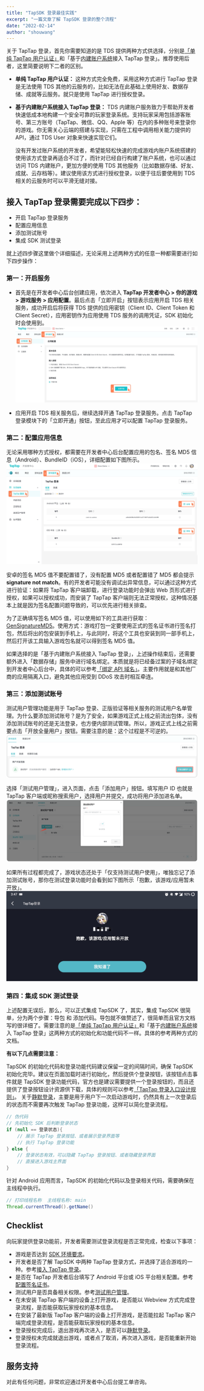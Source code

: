 ```yaml
---
title: "TapSDK 登录最佳实践"
excerpt: "一篇文章了解 TapSDK 登录的整个流程"
date: "2022-02-14"
author: "shouwang"
---
```


关于 TapTap 登录，首先你需要知道的是 TDS 提供两种方式供选择，分别是[「单纯 TapTap 用户认证」](https://developer.taptap.com/docs/sdk/taptap-login/guide/tap-login/)和「基于[内建账户系统](https://developer.taptap.com/docs/sdk/authentication/features/)接入 TapTap 登录」。推荐使用后者，这里简要说明下二者的区别。

* **单纯 TapTap 用户认证：**
    这种方式完全免费，采用这种方式进行 TapTap 登录是无法使用 TDS 其他的云服务的，比如无法在此基础上使用好友、数据存储、成就等云服务。就只是使用 TapTap 进行授权登录。

* **基于内建账户系统接入 TapTap 登录：**
    TDS 内建账户服务致力于帮助开发者快速低成本地构建一个安全可靠的玩家登录系统。支持玩家采用包括游客账号、第三方账号（TapTap、微信、QQ、Apple 等）在内的多种账号来登录你的游戏。你无需关心云端的搭建与实现，只需在工程中调用相关能力提供的 API，通过 TDS User 对象来快速实现它们。

    没有开发过账户系统的开发者，希望能轻松快速的完成游戏内账户系统搭建的使用该方式登录再适合不过了，而针对已经自行构建了账户系统，也可以通过访问 TDS 内建账户，更加方便的使用 TDS 其他服务（比如数据存储、好友、成就、云存档等）。建议使用该方式进行授权登录，以便于往后要使用到 TDS 相关的云服务时可以平滑无缝对接。   

## 接入 TapTap 登录需要完成以下四步：

- 开启 TapTap 登录服务
- 配置应用信息
- 添加测试账号
- 集成 SDK 测试登录

就上述四步骤这里做个详细描述，无论采用上述两种方式的任意一种都需要进行如下四步操作：

### 第一：开启服务

* 首先是在开发者中心后台创建应用，依次进入 **TapTap 开发者中心 > 你的游戏 > 游戏服务 > 应用配置**。最后点击「立即开启」按钮表示应用开启 TDS 相关服务，成功开启后将获得 TDS 提供的应用密钥（Client ID、Client Token 和 Client Secret），应用密钥作为应用使用 TDS 服务的调用凭证，SDK 初始化时会使用到。
![](/post-images/tap_login_00.jpg)

* 应用开启 TDS 相关服务后，继续选择开通 TapTap 登录服务。点击 TapTap 登录模块下的「立即开通」按钮，至此应用才可以配置 TapTap 登录服务。


### 第二：配置应用信息

无论采用哪种方式授权，都需要在开发者中心后台配置应用的包名、签名 MD5 信息（Android）、BundleID（iOS），详细配置如下图所示。
![](/post-images/tap_login_01.jpg)

安卓的签名 MD5 值不要配置错了，没有配置 MD5 或者配置错了 MD5 都会提示 **signature not match**。有的开发者可能没有调试出异常信息，可以通过这种方式进行验证：如果将 TapTap 客户端卸载，进行登录功能时会弹出 Web 页形式进行授权，如果可以授权成功，而安装了 TapTap 客户端则无法正常授权，这种情况基本上就是因为签名配置问题导致的，可以优先进行相关排查。

为了正确填写签名 MD5 值，可以使用如下的工具进行获取：[GenSignatureMD5](/tools/get-signature-md5.apk)。使用方式：游戏打包一定要使用正式的签名证书进行签名打包，然后将出的包安装到手机上，与此同时，将这个工具也安装到同一部手机上，然后打开该工具输入游戏包名就可以得到签名 MD5 值。

如果选择的是「基于内建账户系统接入 TapTap 登录」，上述操作结束后，还需要额外进入「数据存储」服务中进行域名绑定。本质就是将已经备过案的子域名绑定到开发者中心后台中，具体的可以参考[「绑定 API 域名」](https://developer.taptap.com/docs/sdk/start/get-ready/#%E5%9F%9F%E5%90%8D%E7%BB%91%E5%AE%9A)。主要作用就是和其他厂商的应用隔离入口，避免其他应用受到 DDoS 攻击时相互牵连。

### 第三：添加测试账号
测试用户管理功能是用于 TapTap 登录、正版验证等相关服务的测试用户名单管理。为什么要添加测试账号？是为了安全，如果游戏正式上线之前流出包体，没有添加测试账号的还是无法登录，也方便内部测试管理。所以，游戏正式上线之前需要点击「开放全量用户」按钮。需要注意的是：这个过程是不可逆的。
![](/post-images/tap_login_02.png)

选择「测试用户管理」，进入页面，点击「添加用户」按钮。填写用户 ID 也就是 TapTap 客户端或昵称搜索用户，选择用户并提交，成功将用户添加进名单。
![](/post-images/tap_login_03.png)

如果所有过程都完成了，游戏状态还处于「仅支持测试用户使用」，唯独忘记了添加测试账号，那你在测试登录功能时会看到如下图所示「抱歉，该游戏/应用暂未开放」。
![](/post-images/tap_login_04.jpg)


### 第四：集成 SDK 测试登录
上述配置无误后，那么，可以正式集成 TapSDK 了，其实，集成 TapSDK 很简单，分为两个步骤：导包 和 添加代码。导包就不做赘述了，很简单而且官方文档写的很详细了。需要注意的是[「单纯 TapTap 用户认证」](https://developer.taptap.com/docs/sdk/taptap-login/guide/tap-login/)和「基于[内建账户系统](https://developer.taptap.com/docs/sdk/authentication/features/)接入 TapTap 登录」这两种方式的初始化和功能代码不一样。具体的参考两种方式的文档。

**有以下几点需要注意：**

TapSDK 的初始化代码和登录功能代码建议保留一定的间隔时间，确保 TapSDK 初始化完毕。建议在页面加载时进行初始化，然后提供个登录按钮，该按钮点击事件就是 TapSDK 登录功能代码，官方也是建议需要提供一个登录按钮的，而且还提供了登录按钮设计资源供下载，具体的规则可以参考[「TapTap 登录入口设计规则」](https://developer.taptap.com/docs/design/)。
关于[静默登录](https://developer.taptap.com/docs/sdk/taptap-login/features/#%E5%AE%9E%E7%8E%B0%E9%9D%99%E9%BB%98%E7%99%BB%E5%BD%95)，主要是用于用户下一次启动游戏时，仍然具有上一次登录后的状态而不需要再次触发 TapTap 登录功能，这样可以简化登录流程。

```java
// 伪代码
// 先初始化 SDK 后判断登录状态
if (null == 登录状态){
    // 展示 TapTap 登录按钮、或者展示登录界面等
    // 执行 TapTap 登录功能
} else {
    // 登录状态有效，可以隐藏 TapTap 登录按钮、或者隐藏登录界面
    // 直接进入游戏主界面
}
```

针对 Android 应用而言，TapSDK 的初始化代码以及登录相关代码，需要确保在主线程中执行。

```java
// 打印线程名称  主线程名称: main
Thread.currentThread().getName()
```

## Checklist​
向玩家提供登录功能前，开发者需要测试登录流程是否正常完成，检查以下事项：

* 游戏是否达到 [SDK 环境要求](https://developer.taptap.com/docs/sdk/start/quickstart/#%E7%8E%AF%E5%A2%83%E8%A6%81%E6%B1%82)。
* 开发者是否了解 TapSDK 中两种 TapTap 登录方式，并选择了适合游戏的一种。参考[接入 TapTap 登录](https://developer.taptap.com/docs/sdk/taptap-login/guide/start/)。
* 是否在 TapTap 开发者后台填写了 Android 平台或 iOS 平台相关配置。参考[配置签名证书](https://developer.taptap.com/docs/sdk/start/quickstart/#%E9%85%8D%E7%BD%AE%E7%AD%BE%E5%90%8D%E8%AF%81%E4%B9%A6)。
* 测试用户是否具备相关权限。参考[测试用户管理](https://developer.taptap.com/docs/sdk/start/test-accounts/)。
* 在未安装 TapTap 客户端的设备上打开游戏，是否能以 Webview 方式完成登录流程，是否能获取玩家授权的基本信息。
* 在安装了最新版 TapTap 客户端的设备上打开游戏，是否能拉起 TapTap 客户端完成登录流程，是否能获取玩家授权的基本信息。
* 登录授权完成后，退出游戏再次进入，是否可以[静默登录](https://developer.taptap.com/docs/sdk/taptap-login/features/#%E5%AE%9E%E7%8E%B0%E9%9D%99%E9%BB%98%E7%99%BB%E5%BD%95)。
* 登录授权未完成就退出游戏，或者点了取消，再次进入游戏，是否能重新开始登录流程。

## 服务支持
对此有任何问题，非常欢迎通过开发者中心后台提工单咨询。

